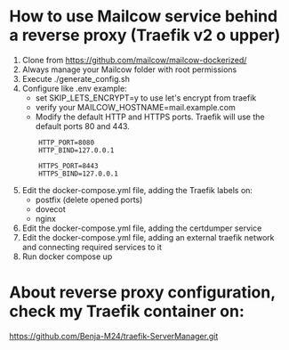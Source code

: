 # How to use Mailcow service behind a reverse proxy (Traefik v2 o upper)
1. Clone from https://github.com/mailcow/mailcow-dockerized/
2. Always manage your Mailcow folder with root permissions
3. Execute ./generate_config.sh
4. Configure like .env example:
    - set SKIP_LETS_ENCRYPT=y to use let's encrypt from traefik
    - verify your MAILCOW_HOSTNAME=mail.example.com
    - Modify the default HTTP and HTTPS ports. Traefik will use the default ports 80 and 443.
    ```
        HTTP_PORT=8080
        HTTP_BIND=127.0.0.1

        HTTPS_PORT=8443
        HTTPS_BIND=127.0.0.1
    ```
5. Edit the docker-compose.yml file, adding the Traefik labels on:
    - postfix (delete opened ports)
    - dovecot 
    - nginx
6. Edit the docker-compose.yml file, adding the certdumper service
7. Edit the docker-compose.yml file, adding an external traefik network and connecting required services to it
8. Run docker compose up 


# About reverse proxy configuration, check my Traefik container on: 
https://github.com/Benja-M24/traefik-ServerManager.git